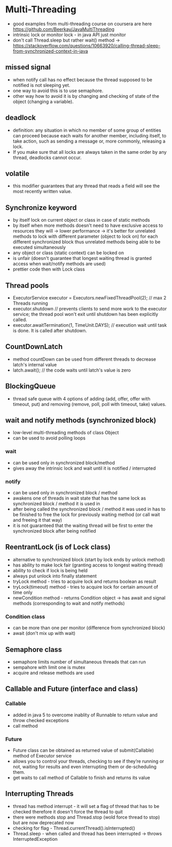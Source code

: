 # Multi-Threading
* good examples from multi-threading course on coursera are here https://github.com/Beerkay/JavaMultiThreading
* intrinsic lock or monitor lock - in java API just monitor
* don't call Thread.sleep but rather wait() method -> https://stackoverflow.com/questions/10663920/calling-thread-sleep-from-synchronized-context-in-java
## missed signal
* when notify call has no effect because the thread supposed to be notified is not sleeping yet.
* one way to avoid this is to use semaphore.
* other way how to avoid it is by changing and checking of state of the object (changing a variable).

## deadlock
* definition: any situation in which no member of some group of entities can proceed because each waits for another member, including itself, to take action, such as sending a message or, more commonly, releasing a lock.
* If you make sure that all locks are always taken in the same order by any thread, deadlocks cannot occur.

## volatile
* this modifier guarantees that any thread that reads a field will see the most recently written value.

## Synchronize keyword
* by itself lock on current object or class in case of static methods
* by itself when more methods doesn't need to have exclusive access to resources they will -> lower performance -> it's better for unrelated methods to lock with different parameter (object to lock on) for each different synchronized block thus unrelated methods being able to be executed simultaneously
* any object or class (static context) can be locked on
* is unfair (doesn't guarantee that longest waiting thread is granted access when wait/notify methods are used)
* prettier code then with Lock class

## Thread pools
* ExecutorService executor = Executors.newFixedThreadPool(2); // max 2 Threads running
* executor.shutdown // prevents clients to send more work to the executor service; the thread pool won't exit until shutdown has been explicitly called.
* executor.awaitTermination(1, TimeUnit.DAYS); // execution wait until task is done. It is called after shutdown.

## CountDownLatch
* method countDown can be used from different threads to decrease latch's internal value
* latch.await(); // the code waits until latch's value is zero

## BlockingQueue
* thread safe queue with 4 options of adding (add, offer, offer with timeout, put) and removing (remove, poll, poll with timeout, take) values.

## wait and notify methods (synchronized block)
* low-level multi-threading methods of class Object
* can be used to avoid polling loops
### wait
* can be used only in synchronized block/method
* gives away the intrinsic lock and wait until it is notified / interrupted
### notify
* can be used only in synchronized block / method
* awakens one of threads in wait state that has the same lock as synchronized block / method it is used in
* after being called the synchronized block / method it was used in has to be finished to free the lock for previously waiting method (or call wait and freeing it that way)
* it is not guaranteed that the waiting thread will be first to enter the synchronized block after being notified

## ReentrantLock (is of Lock class)
* alternative to synchronized block (start by lock ends by unlock method)
* has ability to make lock fair (granting access to longest waiting thread)
* ability to check if lock is being held
* always put unlock into finally statement
* tryLock method - tries to acquire lock and returns boolean as result
* tryLock(timeout) method - tries to acquire lock for certain amount of time only
* newCondition method - returns Condition object -> has await and signal methods (corresponding to wait and notify methods)
### Condition class
* can be more than one per monitor (difference from synchronized block)
* await (don't  mix up with wait)

## Semaphore class
* semaphore limits number of simultaneous threads that can run
* sempahore with limit one is mutex
* acquire and release methods are used

## Callable and Future (interface and class)
### Callable
* added in java 5 to overcome inablity of Runnable to return value and throw checked exceptions
* call method
### Future
* Future class can be obtained as returned value of submit(Callable) method of Executor service
* allows you to control your threads, checking to see if they’re running or not, waiting for results and even interrupting them or de-scheduling them.
* get waits to call method of Callable to finish and returns its value


## Interrupting Threads
* thread has method interrupt - it will set a flag of thread that has to be checked therefore it doesn't force the thread to quit
* there were methods stop and Thread.stop (wold force thread to stop) but are now deprecated now
* checking for flag - Thread.currentThread().isInterrupted()
* Thread.sleep - when called and thread has been interrupted -> throws InterruptedException
